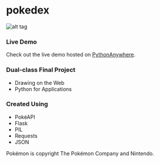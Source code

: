 # pokedex

![alt tag](http://i.imgur.com/AYutZOF.png)

### Live Demo

Check out the live demo hosted on [PythonAnywhere](http://alanmorel.pythonanywhere.com).

### Dual-class Final Project
  * Drawing on the Web
  * Python for Applications

### Created Using
  * PokéAPI
  * Flask
  * PIL
  * Requests
  * JSON

Pokémon is copyright The Pokémon Company and Nintendo.
